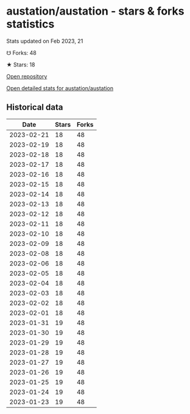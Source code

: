 # austation/austation - stars & forks statistics

Stats updated on Feb 2023, 21

☋ Forks: 48

★ Stars: 18

[Open repository](https://github.com/austation/austation)

[Open detailed stats for austation/austation](https://reviewgithub.com/rep/austation/austation)

## Historical data
| Date | Stars | Forks |
|------|-------|-------|
| 2023-02-21 | 18 | 48 | 
| 2023-02-19 | 18 | 48 | 
| 2023-02-18 | 18 | 48 | 
| 2023-02-17 | 18 | 48 | 
| 2023-02-16 | 18 | 48 | 
| 2023-02-15 | 18 | 48 | 
| 2023-02-14 | 18 | 48 | 
| 2023-02-13 | 18 | 48 | 
| 2023-02-12 | 18 | 48 | 
| 2023-02-11 | 18 | 48 | 
| 2023-02-10 | 18 | 48 | 
| 2023-02-09 | 18 | 48 | 
| 2023-02-08 | 18 | 48 | 
| 2023-02-06 | 18 | 48 | 
| 2023-02-05 | 18 | 48 | 
| 2023-02-04 | 18 | 48 | 
| 2023-02-03 | 18 | 48 | 
| 2023-02-02 | 18 | 48 | 
| 2023-02-01 | 18 | 48 | 
| 2023-01-31 | 19 | 48 | 
| 2023-01-30 | 19 | 48 | 
| 2023-01-29 | 19 | 48 | 
| 2023-01-28 | 19 | 48 | 
| 2023-01-27 | 19 | 48 | 
| 2023-01-26 | 19 | 48 | 
| 2023-01-25 | 19 | 48 | 
| 2023-01-24 | 19 | 48 | 
| 2023-01-23 | 19 | 48 | 

